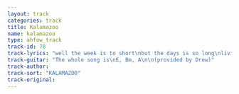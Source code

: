 ```yaml
---
layout: track
categories: track
title: Kalamazoo
name: kalamazoo
type: ahfow_track
track-id: 78
track-lyrics: "well the week is to short\nbut the days is so long\nlivin' with sick people\nmakes me feel so strong\nand as the sun peaks in\non an afternoon drunk\nall the green green bottles\nbut it won't last forever\n\nnim-nee nim-nee nim-nee wah...\nnim-nee nim-nee nim-nee hey-ooo...\nnim-nee nim-nee nim-nee wah...\nnim-nee nim-nee nim-nee hey...\n\nwell if the war is over\nand the monsters have won\nif the war is over\ni'm gonna have some fun\nand as the sun peaks in\non an afternoon drunk\nall the green green bottles\nbut it won't last forever\n\nnim-nee nim-nee nim-nee wah...\nnim-nee nim-nee nim-nee hey-ooo...\nnim-nee nim-nee nim-nee wah...\nnim-nee nim-nee nim-nee hey..."
track-guitar: "The whole song is\nE, Bm, A\n\n(provided by Drew)"
track-author: 
track-sort: "KALAMAZOO"
track-original: 
---
```

